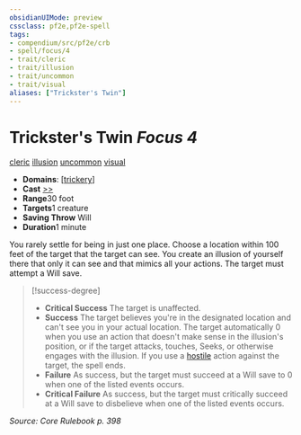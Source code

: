 ```yaml
---
obsidianUIMode: preview
cssclass: pf2e,pf2e-spell
tags:
- compendium/src/pf2e/crb
- spell/focus/4
- trait/cleric
- trait/illusion
- trait/uncommon
- trait/visual
aliases: ["Trickster's Twin"]
---
```

# Trickster's Twin *Focus 4*   
[cleric](../../rules/traits/cleric.md)  [illusion](../../rules/traits/illusion.md)  [uncommon](../../rules/traits/uncommon.md)  [visual](../../rules/traits/visual.md)  

- **Domains**: [[trickery](../setting/domains.md#Trickery)]
- **Cast** [>>](../../rules/core-rulebook/chapter-9-playing-the-game.md#Actions "Two-Action") 
- **Range**30 foot
- **Targets**1 creature
- **Saving Throw** Will
- **Duration**1 minute

You rarely settle for being in just one place. Choose a location within 100 feet of the target that the target can see. You create an illusion of yourself there that only it can see and that mimics all your actions. The target must attempt a Will save.

> [!success-degree] 
> - **Critical Success** The target is unaffected.
> - **Success** The target believes you're in the designated location and can't see you in your actual location. The target automatically 0 when you use an action that doesn't make sense in the illusion's position, or if the target attacks, touches, Seeks, or otherwise engages with the illusion. If you use a [hostile](../../rules/conditions.md#Hostile) action against the target, the spell ends.
> - **Failure** As success, but the target must succeed at a Will save to 0 when one of the listed events occurs.
> - **Critical Failure** As success, but the target must critically succeed at a Will save to disbelieve when one of the listed events occurs.

*Source: Core Rulebook p. 398*